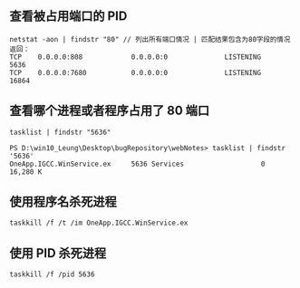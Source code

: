 ## 查看被占用端口的 PID

```
netstat -aon | findstr "80" // 列出所有端口情况 | 匹配结果包含为80字段的情况
返回：
TCP    0.0.0.0:808            0.0.0.0:0              LISTENING       5636
TCP    0.0.0.0:7680           0.0.0.0:0              LISTENING       16864
```

## 查看哪个进程或者程序占用了 80 端口

```
tasklist | findstr "5636"

PS D:\win10_Leung\Desktop\bugRepository\webNotes> tasklist | findstr '5636'
OneApp.IGCC.WinService.ex     5636 Services                   0     16,280 K
```

## 使用程序名杀死进程

```
taskkill /f /t /im OneApp.IGCC.WinService.ex
```

## 使用 PID 杀死进程

```
taskkill /f /pid 5636
```
